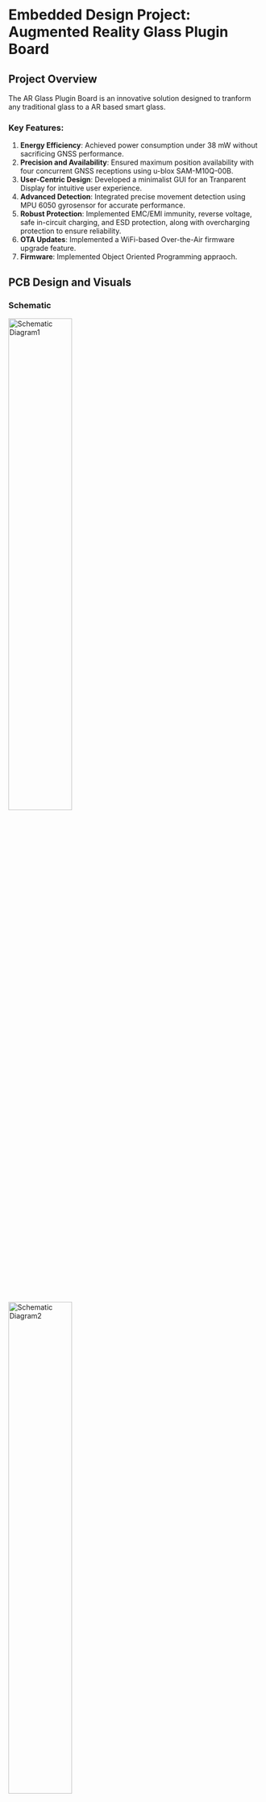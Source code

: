 # Embedded Design Project: Augmented Reality Glass Plugin Board

## Project Overview
The AR Glass Plugin Board is an innovative solution designed to tranform any traditional glass to a AR based smart glass.

### Key Features:
1. **Energy Efficiency**: Achieved power consumption under 38 mW without sacrificing GNSS performance.
2. **Precision and Availability**: Ensured maximum position availability with four concurrent GNSS receptions using u-blox SAM-M10Q-00B.
3. **User-Centric Design**: Developed a minimalist GUI for an Tranparent Display for intuitive user experience.
4. **Advanced Detection**: Integrated precise movement detection using MPU 6050 gyrosensor for accurate performance.
5. **Robust Protection**: Implemented EMC/EMI immunity, reverse voltage, safe in-circuit charging, and ESD protection, along with overcharging protection to ensure reliability.
6. **OTA Updates**: Implemented a WiFi-based Over-the-Air firmware upgrade feature.
7.  **Firmware**: Implemented Object Oriented Programming appraoch.

## PCB Design and Visuals

### Schematic
<img src="Titan_Sheet_1.jpg" alt="Schematic Diagram1" width="50%" />
<img src="Titan_Sheet_2.jpg" alt="Schematic Diagram2" width="50%" />

### PCB Layout
<img src="Top_Layer.png" alt="Top Layer" width="50%" />
<img src="Bottom_Layout.png" alt="Bottom Layer" width="50%" />
<img src="All_Layout.png" alt="Trace Layer" width="50%" />

### 3D Rendering View
<img src="Rendering1.png" alt="3D View1" width="50%" />
<img src="Rendering2.png" alt="3D View2" width="50%" />

### Fabricated View
<img src="Rendering1.png" alt="Real View1" width="50%" />
<img src="Rendering2.png" alt="Real View2" width="50%" />

## Graphical User Interface Design
<img src="gui_design.png" alt="gui_flow" width="90%" />
<img src="gui_real_view1.jpg" alt="Real View1" width="60%" />
<img src="gui_real_view2.jpg" alt="Real View2" width="60%" />

## Over-the-Air Web Interface Design
<img src="OTA_view1.jpg" alt="OTA View1" width="60%" />
<img src="OTA_view2.jpg" alt="OTA View2" width="60%" />


## How to Use
1. Clone the repository to your local machine.
2. Open the schematic and PCB design files using your preferred EDA tool.
3. Review the design and adapt it to your specific use case.

## Contributions
Contributions are welcome! If you have suggestions or improvements, feel free to fork this repository and submit a pull request.

## License
This project is licensed under the MIT License. See the LICENSE file for details.
